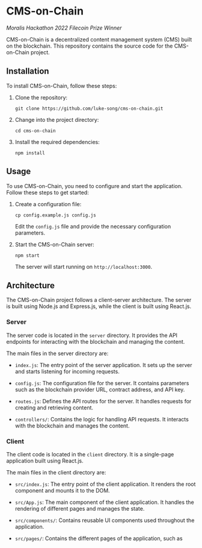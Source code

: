 # CMS-on-Chain

*Moralis Hackathon 2022 Filecoin Prize Winner* 

CMS-on-Chain is a decentralized content management system (CMS) built on the blockchain. This repository contains the source code for the CMS-on-Chain project.

## Installation

To install CMS-on-Chain, follow these steps:

1. Clone the repository:

   ```
   git clone https://github.com/luke-song/cms-on-chain.git
   ```

2. Change into the project directory:

   ```
   cd cms-on-chain
   ```

3. Install the required dependencies:

   ```
   npm install
   ```

## Usage

To use CMS-on-Chain, you need to configure and start the application. Follow these steps to get started:

1. Create a configuration file:

   ```
   cp config.example.js config.js
   ```

   Edit the `config.js` file and provide the necessary configuration parameters.

2. Start the CMS-on-Chain server:

   ```
   npm start
   ```

   The server will start running on `http://localhost:3000`.

## Architecture

The CMS-on-Chain project follows a client-server architecture. The server is built using Node.js and Express.js, while the client is built using React.js.

### Server

The server code is located in the `server` directory. It provides the API endpoints for interacting with the blockchain and managing the content.

The main files in the server directory are:

- `index.js`: The entry point of the server application. It sets up the server and starts listening for incoming requests.

- `config.js`: The configuration file for the server. It contains parameters such as the blockchain provider URL, contract address, and API key.

- `routes.js`: Defines the API routes for the server. It handles requests for creating and retrieving content.

- `controllers/`: Contains the logic for handling API requests. It interacts with the blockchain and manages the content.

### Client

The client code is located in the `client` directory. It is a single-page application built using React.js.

The main files in the client directory are:

- `src/index.js`: The entry point of the client application. It renders the root component and mounts it to the DOM.

- `src/App.js`: The main component of the client application. It handles the rendering of different pages and manages the state.

- `src/components/`: Contains reusable UI components used throughout the application.

- `src/pages/`: Contains the different pages of the application, such as
